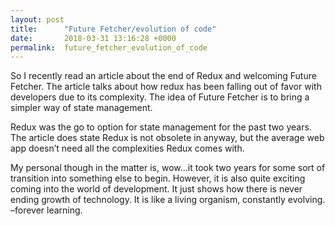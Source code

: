 ```yaml
---
layout: post
title:      "Future Fetcher/evolution of code"
date:       2018-03-31 13:16:28 +0000
permalink:  future_fetcher_evolution_of_code
---
```



So I recently read an article about the end of Redux and welcoming Future Fetcher. The article talks about how redux has been falling out of favor with developers due to its complexity. The idea of Future Fetcher is to bring a simpler way of state management. 

Redux was the go to option for state management for the past two years. The article does state Redux is not obsolete in anyway, but the average web app doesn’t need all the complexities Redux comes with. 

My personal though in the matter is, wow…it took two years for some sort of transition into something else to begin. However, it is also quite exciting coming into the world of development. It just shows how there is never ending growth of technology. It is like a living organism, constantly evolving. –forever learning. 

